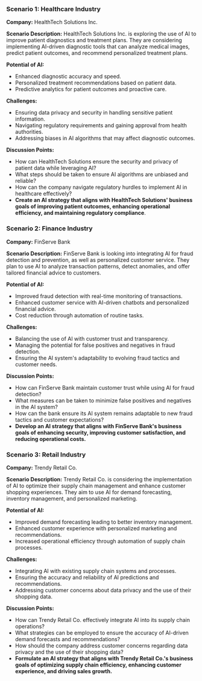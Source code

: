 



### Scenario 1: Healthcare Industry
**Company:** HealthTech Solutions Inc.

**Scenario Description:**
HealthTech Solutions Inc. is exploring the use of AI to improve patient diagnostics and treatment plans. They are considering implementing AI-driven diagnostic tools that can analyze medical images, predict patient outcomes, and recommend personalized treatment plans.

**Potential of AI:**
- Enhanced diagnostic accuracy and speed.
- Personalized treatment recommendations based on patient data.
- Predictive analytics for patient outcomes and proactive care.

**Challenges:**
- Ensuring data privacy and security in handling sensitive patient information.
- Navigating regulatory requirements and gaining approval from health authorities.
- Addressing biases in AI algorithms that may affect diagnostic outcomes.

**Discussion Points:**
- How can HealthTech Solutions ensure the security and privacy of patient data while leveraging AI?
- What steps should be taken to ensure AI algorithms are unbiased and reliable?
- How can the company navigate regulatory hurdles to implement AI in healthcare effectively?
- **Create an AI strategy that aligns with HealthTech Solutions' business goals of improving patient outcomes, enhancing operational efficiency, and maintaining regulatory compliance**.

### Scenario 2: Finance Industry
**Company:** FinServe Bank

**Scenario Description:**
FinServe Bank is looking into integrating AI for fraud detection and prevention, as well as personalized customer service. They plan to use AI to analyze transaction patterns, detect anomalies, and offer tailored financial advice to customers.

**Potential of AI:**
- Improved fraud detection with real-time monitoring of transactions.
- Enhanced customer service with AI-driven chatbots and personalized financial advice.
- Cost reduction through automation of routine tasks.

**Challenges:**
- Balancing the use of AI with customer trust and transparency.
- Managing the potential for false positives and negatives in fraud detection.
- Ensuring the AI system's adaptability to evolving fraud tactics and customer needs.

**Discussion Points:**
- How can FinServe Bank maintain customer trust while using AI for fraud detection?
- What measures can be taken to minimize false positives and negatives in the AI system?
- How can the bank ensure its AI system remains adaptable to new fraud tactics and customer expectations?
- **Develop an AI strategy that aligns with FinServe Bank's business goals of enhancing security, improving customer satisfaction, and reducing operational costs.**

### Scenario 3: Retail Industry
**Company:** Trendy Retail Co.

**Scenario Description:**
Trendy Retail Co. is considering the implementation of AI to optimize their supply chain management and enhance customer shopping experiences. They aim to use AI for demand forecasting, inventory management, and personalized marketing.

**Potential of AI:**
- Improved demand forecasting leading to better inventory management.
- Enhanced customer experience with personalized marketing and recommendations.
- Increased operational efficiency through automation of supply chain processes.

**Challenges:**
- Integrating AI with existing supply chain systems and processes.
- Ensuring the accuracy and reliability of AI predictions and recommendations.
- Addressing customer concerns about data privacy and the use of their shopping data.

**Discussion Points:**
- How can Trendy Retail Co. effectively integrate AI into its supply chain operations?
- What strategies can be employed to ensure the accuracy of AI-driven demand forecasts and recommendations?
- How should the company address customer concerns regarding data privacy and the use of their shopping data?
- **Formulate an AI strategy that aligns with Trendy Retail Co.'s business goals of optimizing supply chain efficiency, enhancing customer experience, and driving sales growth.**


